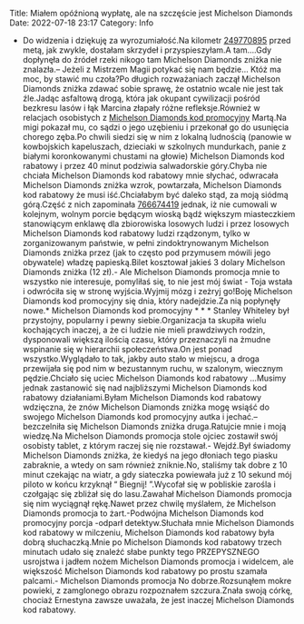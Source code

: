 Title: Miałem opóźnioną wypłatę, ale na szczęście jest Michelson Diamonds
Date: 2022-07-18 23:17
Category: Info

- Do widzenia i dziękuję za wyrozumiałość.Na kilometr [249770895](https://telinfo.co/fr/numero/serie/249/77/08/) przed metą, jak zwykle, dostałam skrzydeł i przyspieszyłam.A tam….Gdy dopłynęła do źródeł rzeki nikogo tam Michelson Diamonds zniżka nie znalazła.– Jeżeli z Mistrzem Magii potykać się nam będzie… Któż ma moc, by stawić mu czoła?Po długich rozważaniach zaczął Michelson Diamonds zniżka zdawać sobie sprawę, że ostatnio wcale nie jest tak źle.Jadąc asfaltową drogą, która jak okupant cywilizacji pośród bezkresu lasów i łąk Marcina złapały różne refleksje.Również w relacjach osobistych z [Michelson Diamonds kod promocyjny](https://promki.pl/kody-rabatowe/michelson-diamonds) Martą.Na migi pokazał mu, co sądzi o jego uzębieniu i przekonał go do usunięcia chorego zęba.Po chwili siedzi się w nim z lokalną ludnością (panowie w kowbojskich kapeluszach, dzieciaki w szkolnych mundurkach, panie z białymi koronkowanymi chustami na głowie) Michelson Diamonds kod rabatowy i przez 40 minut podziwia salwadorskie góry.Chyba nie chciała Michelson Diamonds kod rabatowy mnie słychać, odwracała Michelson Diamonds zniżka wzrok, powtarzała, Michelson Diamonds kod rabatowy że musi iść.Chciałabym być daleko stąd, za moją siódmą górą.Część z nich zapominała [766674419](https://telinfo.co/pl/numer/766674419/) jednak, iż nie cumowali w kolejnym, wolnym porcie będącym wioską bądź większym miasteczkiem stanowiącym enklawę dla zbiorowiska losowych ludzi i przez losowych Michelson Diamonds kod rabatowy ludzi rządzonym, tylko w zorganizowanym państwie, w pełni zindoktrynowanym Michelson Diamonds zniżka przez (jak to często pod przymusem mówili jego obywatele) władzę papieską.Bilet kosztował jakieś 3 dolary Michelson Diamonds zniżka (12 zł).- Ale Michelson Diamonds promocja mnie to wszystko nie interesuje, pomyliłaś się, to nie jest mój świat - Toja wstała i odwróciła się w stronę wyjścia.Wyjmij mózg i zeżryj go!Boję Michelson Diamonds kod promocyjny się dnia, który nadejdzie.Za nią popłynęły nowe.* Michelson Diamonds kod promocyjny * * * Stanley Whiteley był przystojny, popularny i pewny siebie.Organizacja ta skupiła wielu kochających inaczej, a że ci ludzie nie mieli prawdziwych rodzin, dysponowali większą ilością czasu, który przeznaczyli na żmudne wspinanie się w hierarchii społeczeństwa.On jest ponad wszystko.Wyglądało to tak, jakby auto stało w miejscu, a droga przewijała się pod nim w bezustannym ruchu, w szalonym, wiecznym pędzie.Chciało się uciec Michelson Diamonds kod rabatowy ...Musimy jednak zastanowić się nad najbliższymi Michelson Diamonds kod rabatowy działaniami.Byłam Michelson Diamonds kod rabatowy wdzięczna, że znów Michelson Diamonds zniżka mogę wsiąść do swojego Michelson Diamonds kod promocyjny autka i jechać.– bezczelniła się Michelson Diamonds zniżka druga.Ratujcie mnie i moją wiedzę.Na Michelson Diamonds promocja stole ojciec zostawił swój osobisty tablet, z którym raczej się nie rozstawał.- Wejdź.Był świadomy Michelson Diamonds zniżka, że kiedyś na jego dłoniach tego piasku zabraknie, a wtedy on sam również zniknie.No, staliśmy tak dobre z 10 minut czekając na wiatr, a gdy siateczka powiewała już z 10 sekund mój piloto w końcu krzyknął “ Biegnij! ”.Wycofał się w pobliskie zarośla i czołgając się zbliżał się do lasu.Zawahał Michelson Diamonds promocja się nim wyciągnął rękę.Nawet przez chwilę myślałem, że Michelson Diamonds promocja to żart.-Podwójna Michelson Diamonds kod promocyjny porcja -odparł detektyw.Słuchała mnie Michelson Diamonds kod rabatowy w milczeniu, Michelson Diamonds kod rabatowy była dobrą słuchaczką.Mnie po Michelson Diamonds kod rabatowy trzech minutach udało się znaleźć słabe punkty tego PRZEPYSZNEGO usrojstwa i jadłem nożem Michelson Diamonds promocja i widelcem, ale większość Michelson Diamonds kod rabatowy po prostu szamała palcami.- Michelson Diamonds promocja No dobrze.Rozsunąłem mokre powieki, z zamglonego obrazu rozpoznałem szczura.Znała swoją córkę, chociaż Ernestyna zawsze uważała, że jest inaczej Michelson Diamonds kod rabatowy.
